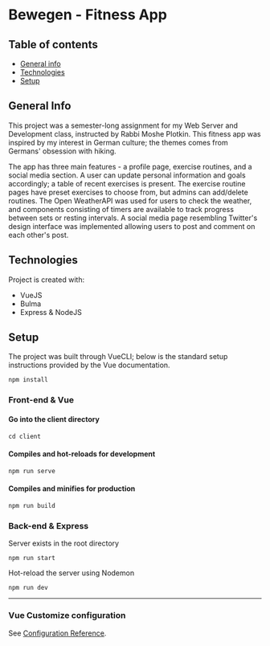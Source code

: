 # Bewegen - Fitness App

## Table of contents
* [General info](#general-info)
* [Technologies](#technologies)
* [Setup](#setup)

## General Info
This project was a semester-long assignment for my Web Server and Development class, instructed by Rabbi Moshe Plotkin.
This fitness app was inspired by my interest in German culture; the themes comes from Germans' obsession with hiking.

The app has three main features - a profile page, exercise routines, and a social media section.
A user can update personal information and goals accordingly; a table of recent exercises is present.
The exercise routine pages have preset exercises to choose from, but admins can add/delete routines.
The Open WeatherAPI was used for users to check the weather, and components consisting of timers are available to track progress between sets or resting intervals.
A social media page resembling Twitter's design interface was implemented allowing users to post and comment on each other's post.
	
## Technologies
Project is created with:
* VueJS
* Bulma
* Express & NodeJS
	
## Setup
The project was built through VueCLI; below is the standard setup instructions provided by the Vue documentation.
```
npm install
```
### Front-end & Vue

#### Go into the client directory
```
cd client
```
#### Compiles and hot-reloads for development
```
npm run serve
```
#### Compiles and minifies for production
```
npm run build
```
### Back-end & Express
Server exists in the root directory
```
npm run start
```
Hot-reload the server using Nodemon
```
npm run dev
```
---
### Vue Customize configuration
See [Configuration Reference](https://cli.vuejs.org/config/).
